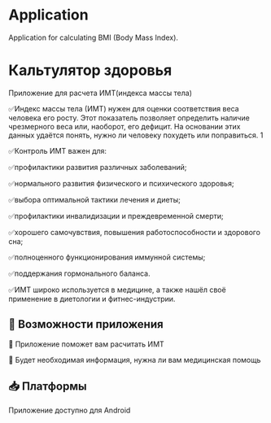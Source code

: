 # Application
 Application for calculating BMI (Body Mass Index).
 # Кальтулятор здоровья
 Приложение для расчета ИМТ(индекса массы тела)
 
 ✅Индекс массы тела (ИМТ) нужен для оценки соответствия веса человека его росту. Этот показатель позволяет определить наличие чрезмерного веса или, наоборот, его дефицит. На основании  этих данных удаётся понять, нужно ли человеку похудеть или поправиться. 1
 
 ✅Контроль ИМТ важен для:
 
 ✅профилактики развития различных заболеваний; 
 
 ✅нормального развития физического и психического здоровья; 
 
 ✅выбора оптимальной тактики лечения и диеты; 
 
 ✅профилактики инвалидизации и преждевременной смерти; 
 
 ✅хорошего самочувствия, повышения работоспособности и здорового сна; 
 
 ✅полноценного функционирования иммунной системы; 
 
 ✅поддержания гормонального баланса. 
 
 ✅ИМТ широко используется в медицине, а также нашёл своё применение в диетологии и фитнес-индустрии.
 
 
 ## 🚀 Возможности приложения
 🔼 Приложение поможет вам расчитать ИМТ
 
 🔼 Будет необходимая информация, нужна ли вам медицинская помощь
 
 ## 📥 Платформы
 Приложение доступно для Android
